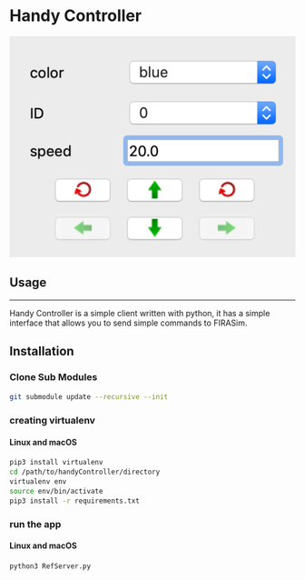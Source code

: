 # Handy Controller

![HandyController on mac](resources/screenshot.png?raw=true "HandyController on mac")

## Usage
-----
Handy Controller is a simple client written with python, it has a simple interface that allows you to send simple commands to FIRASim.

## Installation

### Clone Sub Modules
```bash
git submodule update --recursive --init 
```

### creating virtualenv
#### Linux and macOS
```bash
pip3 install virtualenv
cd /path/to/handyController/directory
virtualenv env
source env/bin/activate
pip3 install -r requirements.txt
```

### run the app

#### Linux and macOS
```bash
python3 RefServer.py
```


